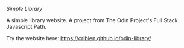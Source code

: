 *Simple Library*

A simple library website. A project from The Odin Project's Full Stack Javascript Path.

Try the website here: https://crlbien.github.io/odin-library/
